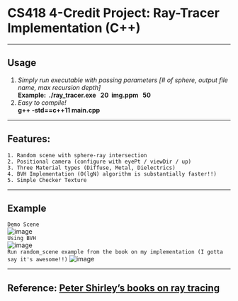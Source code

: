 # CS418 4-Credit Project: Ray-Tracer Implementation (C++)
------
## Usage
1. <em>Simply run executable with passing parameters [# of sphere, output file name, max recursion depth]</em> <br>
<strong>Example:&nbsp; ./ray_tracer.exe &nbsp; 20 &nbsp;img.ppm &nbsp; 50   </strong>
2. <em>Easy to compile!</em> <br>
<strong>g++ -std==c++11 main.cpp</strong>
------
## Features:
```
1. Random scene with sphere-ray intersection
2. Positional camera (configure with eyePt / viewDir / up)
3. Three Material types (Diffuse, Metal, Dielectrics)
4. BVH Implementation (O(lgN) algorithm is substantially faster!!)
5. Simple Checker Texture
```
------
## Example
```Demo Scene```<br>
![image](./img/demo.png) <br>
```Using BVH```<br>
![image](./img/bvh.png) <br>
```Run random_scene example from the book on my implementation (I gotta say it's awesome!!)```
![image](./img/src.png)

------
## Reference: [Peter Shirley’s books on ray tracing](https://raytracing.github.io/books/RayTracingTheNextWeek.html#overview)
